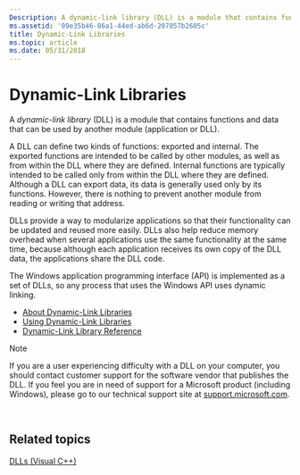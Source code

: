 ```yaml
---
Description: A dynamic-link library (DLL) is a module that contains functions and data that can be used by another module (application or DLL).
ms.assetid: '09e35b46-86a1-44ed-ab6d-207857b2605c'
title: Dynamic-Link Libraries
ms.topic: article
ms.date: 05/31/2018
---
```


# Dynamic-Link Libraries

A *dynamic-link library* (DLL) is a module that contains functions and data that can be used by another module (application or DLL).

A DLL can define two kinds of functions: exported and internal. The exported functions are intended to be called by other modules, as well as from within the DLL where they are defined. Internal functions are typically intended to be called only from within the DLL where they are defined. Although a DLL can export data, its data is generally used only by its functions. However, there is nothing to prevent another module from reading or writing that address.

DLLs provide a way to modularize applications so that their functionality can be updated and reused more easily. DLLs also help reduce memory overhead when several applications use the same functionality at the same time, because although each application receives its own copy of the DLL data, the applications share the DLL code.

The Windows application programming interface (API) is implemented as a set of DLLs, so any process that uses the Windows API uses dynamic linking.

-   [About Dynamic-Link Libraries](about-dynamic-link-libraries.md)
-   [Using Dynamic-Link Libraries](using-dynamic-link-libraries.md)
-   [Dynamic-Link Library Reference](dynamic-link-library-reference.md)

> [!Note]  
> If you are a user experiencing difficulty with a DLL on your computer, you should contact customer support for the software vendor that publishes the DLL. If you feel you are in need of support for a Microsoft product (including Windows), please go to our technical support site at [support.microsoft.com](https://support.microsoft.com).

 

## Related topics

<dl> <dt>

[DLLs (Visual C++)](https://go.microsoft.com/fwlink/p/?linkid=111974)
</dt> </dl>

 

 



